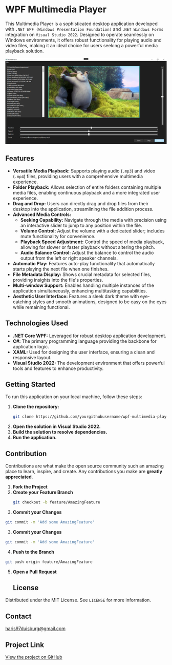 # WPF Multimedia Player

This Multimedia Player is a sophisticated desktop application developed with `.NET WPF (Windows Presentation Foundation)` and `.NET Windows Forms` integration on `Visual Studio 2022`. Designed to operate seamlessly on Windows environments, it offers robust functionality for playing audio and video files, making it an ideal choice for users seeking a powerful media playback solution.

![Screenshot of Application](/WPF_Media_Player.PNG "Application Screenshot")

## Features

- **Versatile Media Playback:** Supports playing audio (`.mp3`) and video (`.mp4`) files, providing users with a comprehensive multimedia experience.
- **Folder Playback:** Allows selection of entire folders containing multiple media files, enabling continuous playback and a more integrated user experience.
- **Drag and Drop:** Users can directly drag and drop files from their desktop into the application, streamlining the file addition process.
- **Advanced Media Controls:**
  - **Seeking Capability:** Navigate through the media with precision using an interactive slider to jump to any position within the file.
  - **Volume Control:** Adjust the volume with a dedicated slider; includes mute functionality for convenience.
  - **Playback Speed Adjustment:** Control the speed of media playback, allowing for slower or faster playback without altering the pitch.
  - **Audio Balance Control:** Adjust the balance to control the audio output from the left or right speaker channels.
- **Automatic Play:** Features auto-play functionality that automatically starts playing the next file when one finishes.
- **File Metadata Display:** Shows crucial metadata for selected files, providing insights into the file's properties.
- **Multi-window Support:** Enables handling multiple instances of the application simultaneously, enhancing multitasking capabilities.
- **Aesthetic User Interface:** Features a sleek dark theme with eye-catching styles and smooth animations, designed to be easy on the eyes while remaining functional.

## Technologies Used

- **.NET Core WPF:** Leveraged for robust desktop application development.
- **C#:** The primary programming language providing the backbone for application logic.
- **XAML:** Used for designing the user interface, ensuring a clean and responsive layout.
- **Visual Studio 2022:** The development environment that offers powerful tools and features to enhance productivity.

## Getting Started

To run this application on your local machine, follow these steps:

1. **Clone the repository:**
   ```bash
   git clone https://github.com/yourgithubusername/wpf-multimedia-player.git

2. **Open the solution in Visual Studio 2022.**
3. **Build the solution to resolve dependencies.**
4. **Run the application.**

## Contribution

Contributions are what make the open source community such an amazing place to learn, inspire, and create. Any contributions you make are **greatly appreciated**.

1. **Fork the Project**
2. **Create your Feature Branch** 
   ```bash
   git checkout -b feature/AmazingFeature
3. **Commit your Changes**
  ```bash
  git commit -m 'Add some AmazingFeature'
```
3. **Commit your Changes**
  ```bash
  git commit -m 'Add some AmazingFeature'
```
4. **Push to the Branch**
  ```bash
  git push origin feature/AmazingFeature
```
5. **Open a Pull Request**

   ## License

Distributed under the MIT License. See `LICENSE` for more information.

## Contact

haris97duisburg@gmail.com

## Project Link

[View the project on GitHub](https://github.com/Haris97Abbasi/MediaPlayerForWindows)
